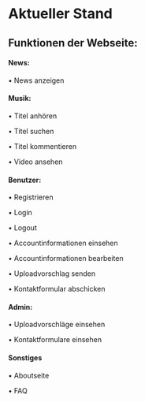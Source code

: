 # Aktueller Stand

## Funktionen der Webseite:

#### News:

•	News anzeigen

#### Musik:

•	Titel anhören

•	Titel suchen

•	Titel kommentieren

•	Video ansehen


#### Benutzer:

•	Registrieren

•	Login

•	Logout

•	Accountinformationen einsehen

•	Accountinformationen bearbeiten

•	Uploadvorschlag senden

•	Kontaktformular abschicken

#### Admin:

•	Uploadvorschläge einsehen

•	Kontaktformulare einsehen

#### Sonstiges

•	Aboutseite

•	FAQ








